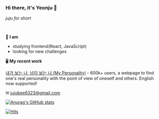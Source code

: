 ### Hi there, it's Yeonju 👋  
_juju for short_

<br />

👩 **I am**
- studying frontend(React, JavaScript)
- looking for new challenges

🖥 **My recent work**

<a href="https://my-personality.me">내가 보는 나, 남이 보는 나 (My Personality)</a> - 600k+ users, a webpage to find one's real personality with the point of view of oneself and others. English now supported!

✉ jujubee6323@gmail.com



[![Anurag's GitHub stats](https://github-readme-stats.vercel.app/api?username=yeonjuchoi)](https://github.com/anuraghazra/github-readme-stats)

[![Hits](https://hits.seeyoufarm.com/api/count/incr/badge.svg?url=https%3A%2F%2Fgithub.com%2Fyeonjuchoi%2Fhit-counter&count_bg=%23DFDFDF&title_bg=%23FDD9D9&icon=&icon_color=%23FFDBDB&title=hits&edge_flat=false)](https://hits.seeyoufarm.com)
